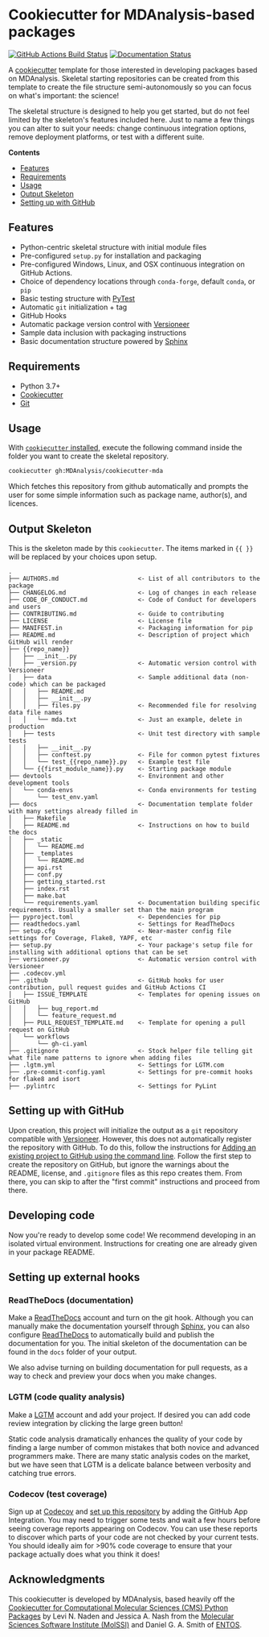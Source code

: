 # Cookiecutter for MDAnalysis-based packages
[//]: # (Badges)
[![GitHub Actions Build Status](https://github.com/MDAnalysis/cookiecutter-mda/workflows/Pseudo%20Validate%20GHA%20Output/badge.svg)](https://github.com/MDAnalysis/cookiecutter-mda/actions?query=workflow%3A%22Pseudo+Validate+GHA+Output%22)
[![Documentation Status](https://readthedocs.org/projects/cookiecutter-mda/badge/?version=latest)](https://cookiecutter-mda.readthedocs.io/en/latest/?badge=latest)


A [cookiecutter](https://github.com/audreyr/cookiecutter) template for those interested in developing
packages based on MDAnalysis. Skeletal starting repositories can be created from this template to create the
file structure semi-autonomously so you can focus on what's important: the science!

The skeletal structure is designed to help you get started, but do not feel limited by the skeleton's features
included here. Just to name a few things you can alter to suit your needs: change continuous integration options,
remove deployment platforms, or test with a different suite.

**Contents**
* [Features](#features)
* [Requirements](#requirements)
* [Usage](#usage)
* [Output Skeleton](#output-skeleton)
* [Setting up with GitHub](#setting-up-with-github)


## Features
* Python-centric skeletal structure with initial module files
* Pre-configured `setup.py` for installation and packaging
* Pre-configured Windows, Linux, and OSX continuous integration on GitHub Actions.
* Choice of dependency locations through `conda-forge`, default `conda`, or `pip`
* Basic testing structure with [PyTest](https://docs.pytest.org/en/latest/)
* Automatic `git` initialization + tag
* GitHub Hooks
* Automatic package version control with [Versioneer](https://github.com/warner/python-versioneer)
* Sample data inclusion with packaging instructions
* Basic documentation structure powered by [Sphinx](http://www.sphinx-doc.org/en/master/)

## Requirements

* Python 3.7+
* [Cookiecutter](http://cookiecutter.readthedocs.io/en/latest/installation.html)
* [Git](https://git-scm.com/)

## Usage

With [`cookiecutter` installed](https://cookiecutter.readthedocs.io/en/latest/installation.html#install-cookiecutter),
execute the following command inside the folder you want to create the skeletal repository.

```bash
cookiecutter gh:MDAnalysis/cookiecutter-mda
```

Which fetches this repository from github automatically and prompts the user for some simple information such as
package name, author(s), and licences.

## Output Skeleton

This is the skeleton made by this `cookiecutter`. The items marked in `{{ }}` will be replaced by your choices
upon setup.

```
.
├── AUTHORS.md                      <- List of all contributors to the package
├── CHANGELOG.md                    <- Log of changes in each release
├── CODE_OF_CONDUCT.md              <- Code of Conduct for developers and users
├── CONTRIBUTING.md                 <- Guide to contributing
├── LICENSE                         <- License file
├── MANIFEST.in                     <- Packaging information for pip
├── README.md                       <- Description of project which GitHub will render
├── {{repo_name}}
│   ├── __init__.py
│   ├── _version.py                 <- Automatic version control with Versioneer
│   ├── data                        <- Sample additional data (non-code) which can be packaged
│   │   ├── README.md
│   │   ├── __init__.py
│   │   ├── files.py                <- Recommended file for resolving data file names
│   │   └── mda.txt                 <- Just an example, delete in production
│   ├── tests                       <- Unit test directory with sample tests
│   │   ├── __init__.py
│   │   ├── conftest.py             <- File for common pytest fixtures
│   │   └── test_{{repo_name}}.py   <- Example test file
│   └── {{first_module_name}}.py    <- Starting package module
├── devtools                        <- Environment and other development tools
│   └── conda-envs                  <- Conda environments for testing
│       └── test_env.yaml
├── docs                            <- Documentation template folder with many settings already filled in
│   ├── Makefile
│   ├── README.md                   <- Instructions on how to build the docs
│   ├── _static
│   │   └── README.md
│   ├── _templates
│   │   └── README.md
│   ├── api.rst
│   ├── conf.py
│   ├── getting_started.rst
│   ├── index.rst
│   ├── make.bat
│   └── requirements.yaml           <- Documentation building specific requirements. Usually a smaller set than the main program
├── pyproject.toml                  <- Dependencies for pip
├── readthedocs.yaml                <- Settings for ReadTheDocs
├── setup.cfg                       <- Near-master config file settings for Coverage, Flake8, YAPF, etc
├── setup.py                        <- Your package's setup file for installing with additional options that can be set
├── versioneer.py                   <- Automatic version control with Versioneer
├── .codecov.yml
├── .github                         <- GitHub hooks for user contribution, pull request guides and GitHub Actions CI
│   ├── ISSUE_TEMPLATE              <- Templates for opening issues on GitHub
│   │   ├── bug_report.md
│   │   └── feature_request.md
│   ├── PULL_REQUEST_TEMPLATE.md    <- Template for opening a pull request on GitHub
│   └── workflows
│       └── gh-ci.yaml
├── .gitignore                      <- Stock helper file telling git what file name patterns to ignore when adding files
├── .lgtm.yml                       <- Settings for LGTM.com
├── .pre-commit-config.yaml         <- Settings for pre-commit hooks for flake8 and isort
├── .pylintrc                       <- Settings for PyLint
```


## Setting up with GitHub
Upon creation, this project will initialize the output as a `git` repository compatible with
[Versioneer](https://github.com/warner/python-versioneer). However, this does not automatically register the
repository with GitHub. To do this, follow the instructions for
[Adding an existing project to GitHub using the command line](https://help.github.com/articles/adding-an-existing-project-to-github-using-the-command-line/).
Follow the first step to create the repository on GitHub, but ignore the warnings about the README, license, and
`.gitignore` files as this repo creates them. From there, you can skip to after the "first commit" instructions and
proceed from there.

## Developing code

Now you're ready to develop some code!
We recommend developing in an isolated virtual environment.
Instructions for creating one are already given in your package README.



## Setting up external hooks

### ReadTheDocs (documentation)
Make a [ReadTheDocs](https://readthedocs.org) account and turn on the git hook. Although you can manually make the
documentation yourself through [Sphinx](http://www.sphinx-doc.org/en/master/usage/quickstart.html), you can also
configure [ReadTheDocs](https://docs.readthedocs.io/en/latest/getting_started.html) to automatically build and
publish the documentation for you. The initial skeleton of the documentation can be found in the `docs` folder
of your output.

We also advise turning on building documentation for pull requests, as a way to check and preview
your docs when you make changes.

### LGTM (code quality analysis)
Make a [LGTM](https://lgtm.com) account and add your project. If desired you can add code review integration by clicking the large green button!

Static code analysis dramatically enhances the quality of your code by finding a large number of common mistakes that both novice and advanced programmers make.
There are many static analysis codes on the market, but we have seen that LGTM is a delicate balance between verbosity and catching true errors.

### Codecov (test coverage)

Sign up at [Codecov](https://about.codecov.io/) and
[set up this repository](https://docs.codecov.com/docs/quick-start)
by adding the GitHub App Integration.
You may need to trigger some tests and wait a few hours
before seeing coverage reports appearing on Codecov.
You can use these reports to discover which parts of your code
are not checked by your current tests.
You should ideally aim for >90% code coverage to ensure that
your package actually does what you think it does!



## Acknowledgments

This cookiecutter is developed by MDAnalysis, based heavily off the
[Cookiecutter for Computational Molecular Sciences (CMS) Python Packages](https://github.com/MolSSI/cookiecutter-cms)
by Levi N. Naden and Jessica A. Nash
from the [Molecular Sciences Software Institute (MolSSI)](http://molssi.org/) and
Daniel G. A. Smith of [ENTOS](https://www.entos.ai/).
